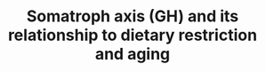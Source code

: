 ---
annotations:
- type: Pathway Ontology
  value: growth factor signaling pathway
- type: Pathway Ontology
  value: aging pathway
authors:
- Rik Lahaije
- DeSl
- Andra
- Khanspers
description: The somatotrophic axis in mammals comprises the growth hormone (GH),
  which is produced by the anterior pituitary, and its secondary mediator, insulin-like
  growth factor 1 (IGF-1). The intracellular signaling pathway of IGF-1 is the same
  as that elicited by insulin, which informs cells of the presence of glucose. For
  this reason, IGF-1 and insulin signaling are known as the insulin and IGF-1 signaling
  (IIS) pathway. Remarkably, the IIS pathway is the most conserved aging-controlling
  pathway in evolution, and among its multiple targets are the FOXO family of transcription
  factors and the mTOR complexes, which are also involved in aging and conserved through
  evolution. Genetic polymorphisms or mutations that reduce the functions of GH, IGF-1
  receptor, insulin receptor, or downstream intracellular effectors such as AKT, mTOR,
  and FOXO have been linked to longevity. Molecules that favor aging are shown in
  orange, and molecules with anti-aging properties are shown in light green.  Proteins
  on this pathway have targeted assays available via the [https://assays.cancer.gov/available_assays?wp_id=WP4186
  CPTAC Assay Portal].
last-edited: 2019-08-15
organisms:
- Homo sapiens
redirect_from:
- /index.php/Pathway:WP4186
- /instance/WP4186
schema-jsonld:
- '@context': https://schema.org/
  '@id': https://wikipathways.github.io/pathways/WP4186.html
  '@type': Dataset
  creator:
    '@type': Organization
    name: WikiPathways
  description: The somatotrophic axis in mammals comprises the growth hormone (GH),
    which is produced by the anterior pituitary, and its secondary mediator, insulin-like
    growth factor 1 (IGF-1). The intracellular signaling pathway of IGF-1 is the same
    as that elicited by insulin, which informs cells of the presence of glucose. For
    this reason, IGF-1 and insulin signaling are known as the insulin and IGF-1 signaling
    (IIS) pathway. Remarkably, the IIS pathway is the most conserved aging-controlling
    pathway in evolution, and among its multiple targets are the FOXO family of transcription
    factors and the mTOR complexes, which are also involved in aging and conserved
    through evolution. Genetic polymorphisms or mutations that reduce the functions
    of GH, IGF-1 receptor, insulin receptor, or downstream intracellular effectors
    such as AKT, mTOR, and FOXO have been linked to longevity. Molecules that favor
    aging are shown in orange, and molecules with anti-aging properties are shown
    in light green.  Proteins on this pathway have targeted assays available via the
    [https://assays.cancer.gov/available_assays?wp_id=WP4186 CPTAC Assay Portal].
  keywords:
  - IGF and insuline signaling
  - MTOR
  - AKT
  - PGC-1 alpha
  - SIRT1
  - AMPK
  - 'PI3K '
  - PTEN
  - GH
  - IGF-1
  - FOXO
  license: CC0
  name: Somatroph axis (GH) and its relationship to dietary restriction and aging
seo: CreativeWork
title: Somatroph axis (GH) and its relationship to dietary restriction and aging
wpid: WP4186
---